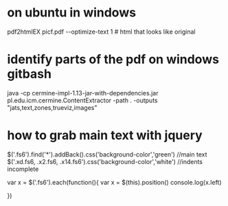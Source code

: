 # on ubuntu in windows
pdf2htmlEX picf.pdf --optimize-text 1 # html that looks like original

# identify parts of the pdf on windows gitbash
java -cp cermine-impl-1.13-jar-with-dependencies.jar pl.edu.icm.cermine.ContentExtractor -path . -outputs "jats,text,zones,trueviz,images"

# how to grab main text with jquery
$('.fs6').find('*').addBack().css('background-color','green') //main text
$('.xd.fs6, .x2.fs6, .x14.fs6').css('background-color','white') //indents incomplete

var x = $('.fs6').each(function(){
var x = $(this).position()
console.log(x.left)

})

